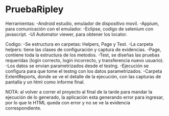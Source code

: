 # PruebaRipley
Herramientas:
-Android estudio, emulador de dispositivo movil.
-Appium, para comunicación con el emulador.
-Eclipse, codigo de selenium con javascript.
-UI Automator viewer, para obtener los locator.

Codigo:
-Se estructura en carpetas: Helpers, Page y Test.
-La carpeta helpers: tiene las clases de configuración y captura de evidencias.
-Page, contiene toda la estructura de los metodos.
-Test, se diseñas las pruebas requeridas (login correcto, login incorrecto, y transferencia nuevo usuario).
-Los datos se envian parametrizados desde el testng.
-Ejecución se configura para que tome el testng con los datos parametrizados.
-Carpeta ExtentReports, donde se ve el detalle de la ejecución, con las capturas de pantalla y un html como informe final.

NOTA: al volver a correr el proyecto al final de la tarde para mandar la ejecución de lo generado,
la aplicación esta generando error para ingresar, por lo que le HTML queda con error y no se ve la evidencia correspondiente.


